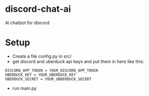 # discord-chat-ai
Ai chatbot for discord

# Setup
- Create a file config.py in src/
- get discord and uberduck api keys and put them in here like this:
```
DISCORD_APP_TOKEN = YOUR_DISCORD_APP_TOKEN
UBERDUCK_KEY = YOUR_UBERDUCK_KEY
UBERDUCK_SECRET = YOUR_UBDERDUCK_SECERT
```
- run main.py
